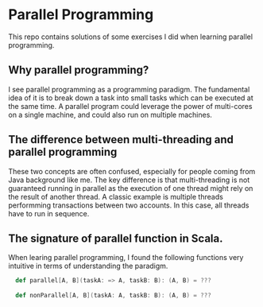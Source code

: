 # Parallel Programming

This repo contains solutions of some exercises I did when learning parallel programming.
## Why parallel programming?
I see parallel programming as a programming paradigm. The fundamental idea of it is to break down a task into small tasks which can be executed at the same time. A parallel program could leverage the power of multi-cores on a single machine, and could also run on multiple machines.
## The difference between multi-threading and parallel programming
These two concepts are often confused, especially for people coming from Java background like me. The key difference is that multi-threading is not guaranteed running in parallel as the execution of one thread might rely on the result of another thread. A classic example is multiple threads performming transactions between two accounts. In this case, all threads have to run in sequence.
## The signature of parallel function in Scala.
When learing parallel programming, I found the following functions very intuitive in terms of understanding the paradigm.
```scala
  def parallel[A, B](taskA: => A, taskB: B): (A, B) = ???
  
  def nonParallel[A, B](taskA: A, taskB: B): (A, B) = ???
```  


